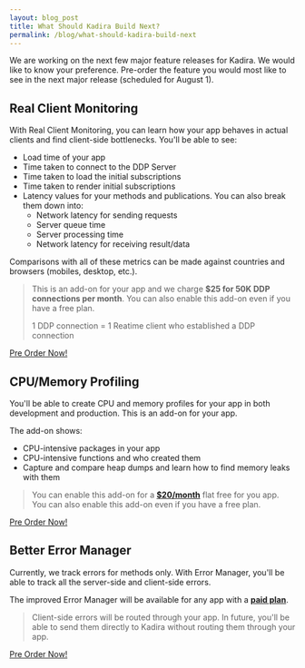 ```yaml
---
layout: blog_post
title: What Should Kadira Build Next?
permalink: /blog/what-should-kadira-build-next
---
```


<script type="text/javascript" src="https://gumroad.com/js/gumroad.js"></script>

We are working on the next few major feature releases for Kadira. We would like to know your preference. Pre-order the feature you would most like to see in the next major release (scheduled for August 1).

## Real Client Monitoring

With Real Client Monitoring, you can learn how your app behaves in actual clients and find client-side bottlenecks. You'll be able to see:

* Load time of your app
* Time taken to connect to the DDP Server
* Time taken to load the initial subscriptions
* Time taken to render initial subscriptions
* Latency values for your methods and publications. You can also break them down into:
  * Network latency for sending requests
  * Server queue time
  * Server processing time
  * Network latency for receiving result/data

Comparisons with all of these metrics can be made against countries and browsers (mobiles, desktop, etc.).

> This is an add-on for your app and we charge **$25 for 50K DDP connections per month**. You can also enable this add-on even if you have a free plan.
>
> 1 DDP connection = 1 Reatime client who established a DDP connection

<a href="https://gumroad.com/l/LyDy" class="gumroad-button">Pre Order Now!</a>

## CPU/Memory Profiling

You'll be able to create CPU and memory profiles for your app in both development and production. This is an add-on for your app.

The add-on shows:

* CPU-intensive packages in your app
* CPU-intensive functions and who created them
* Capture and compare heap dumps and learn how to find memory leaks with them

> You can enable this add-on for a [**$20/month**](https://gumroad.com/l/EqEf) flat free for you app. You can also enable this add-on even if you have a free plan.

<a href="https://gumroad.com/l/EqEf" class="gumroad-button">Pre Order Now!</a>

## Better Error Manager

Currently, we track errors for methods only. With Error Manager, you'll be able to track all the server-side and client-side errors.

The improved Error Manager will be available for any app with a [**paid plan**](https://gumroad.com/l/fRGA).

> Client-side errors will be routed through your app. In future, you'll be able to send them directly to Kadira without routing them through your app.

<a href="https://gumroad.com/l/fRGA" class="gumroad-button">Pre Order Now!</a>
